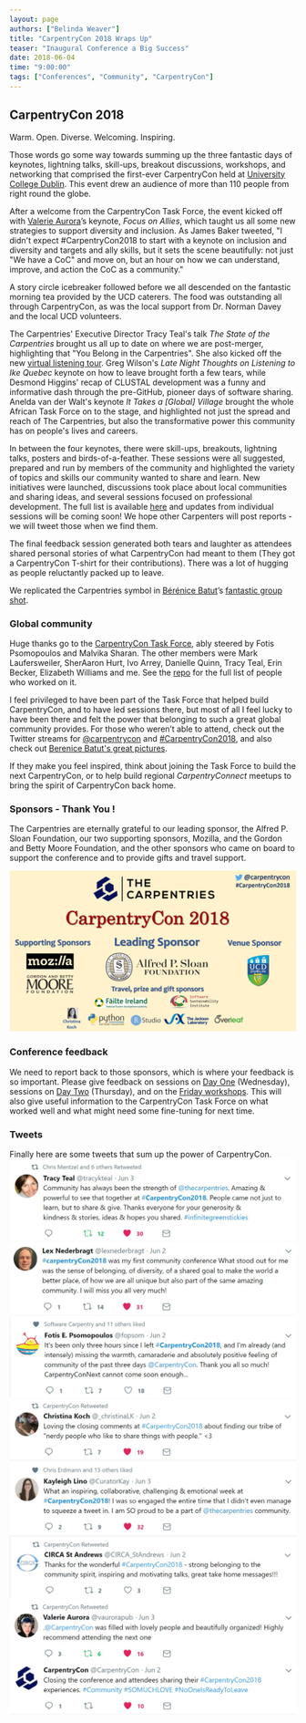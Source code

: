 ```yaml
---
layout: page
authors: ["Belinda Weaver"]
title: "CarpentryCon 2018 Wraps Up"
teaser: "Inaugural Conference a Big Success"
date: 2018-06-04
time: "9:00:00"
tags: ["Conferences", "Community", "CarpentryCon"]
---
```


## CarpentryCon 2018

Warm. Open. Diverse. Welcoming. Inspiring.

Those words go some way towards summing up the three fantastic days of keynotes, lightning talks, skill-ups, breakout discussions, workshops, and networking that comprised the first-ever CarpentryCon held at [University College Dublin](https://www.ucd.ie/). This event drew an audience of more than 110 people from right round the globe.

After a welcome from the CarpentryCon Task Force, the event kicked off with [Valerie Aurora](https://twitter.com/frameshiftllc)’s keynote, _Focus on Allies_, which taught us all some new strategies to support diversity and inclusion. As James Baker tweeted, "I didn't expect #CarpentryCon2018 to start with a keynote on inclusion and diversity and targets and ally skills, but it sets the scene beautifully: not just "We have a CoC" and move on, but an hour on how we can understand, improve, and action the CoC as a community."

A story circle icebreaker followed before we all descended on the fantastic morning tea provided by the UCD caterers. The food was outstanding all through CarpentryCon, as was the local support from Dr. Norman Davey and the local UCD volunteers.

The Carpentries' Executive Director Tracy Teal's talk _The State of the Carpentries_ brought us all up to date on where we are post-merger, highlighting that "You Belong in the Carpentries". She also kicked off the new [virtual listening tour](https://carpentries.org/carpentrieslistens/). Greg Wilson's _Late Night Thoughts on Listening to Ike Quebec_ keynote on how to leave brought forth a few tears, while Desmond Higgins' recap of CLUSTAL development was a funny and informative dash through the pre-GitHub, pioneer days of software sharing. Anelda van der Walt's keynote _It Takes a [Global] Village_ brought the whole African Task Force on to the stage, and highlighted not just the spread and reach of The Carpentries, but also the transformative power this community has on people's lives and careers.

In between the four keynotes, there were skill-ups, breakouts, lightning talks, posters and birds-of-a-feather. These sessions were all suggested, prepared and run by members of the community and highlighted the variety of topics and skills our community wanted to share and learn. New initiatives were launched, discussions took place about local communities and sharing ideas, and several sessions focused on professional development. The full list is available [here](https://github.com/carpentries/carpentrycon/tree/master/Sessions) and updates from individual sessions will be coming soon! We hope other Carpenters will post reports - we will tweet those when we find them.

The final feedback session generated both tears and laughter as attendees shared personal stories of what CarpentryCon had meant to them (They got a CarpentryCon T-shirt for their contributions). There was a lot of hugging as people reluctantly packed up to leave.

We replicated the Carpentries symbol in [Bérénice Batut](https://twitter.com/bebatut)’s [fantastic group shot](/images/groupshotsymbol.jpg).

### Global community

Huge thanks go to the [CarpentryCon Task Force](https://github.com/carpentries/carpentrycon), ably steered by Fotis Psomopoulos and Malvika Sharan. The other members were Mark Laufersweiler, SherAaron Hurt, Ivo Arrey, Danielle Quinn, Tracy Teal, Erin Becker, Elizabeth Williams and me. See the [repo](https://github.com/carpentries/carpentrycon) for the full list of people who worked on it.

I feel privileged to have been part of the Task Force that helped build CarpentryCon, and to have led sessions there, but most of all I feel lucky to have been there and felt the power that belonging to such a great global community provides.
 For those who weren’t able to attend, check out the Twitter streams for [@carpentrycon](https://twitter.com/carpentrycon) and [#CarpentryCon2018](https://twitter.com/search?q=%23carpentryCon2018&src=tyah), and also check out [Berenice Batut's great pictures](https://www.flickr.com/photos/134305289@N03/sets/72157667641880727/). 

If they make you feel inspired, think about joining the Task Force to build the next CarpentryCon, or to help build regional _CarpentryConnect_ meetups to bring the spirit of CarpentryCon back home.

### Sponsors - Thank You !

The Carpentries are eternally grateful to our leading sponsor, the Alfred P. Sloan Foundation, our two supporting sponsors, Mozilla, and the Gordon and Betty Moore Foundation, and the other sponsors who came on board to support the conference and 
to provide gifts and travel support.

![Our Sponsors](/images/ccsponsors.jpg)

### Conference feedback

We need to report back to those sponsors, which is where your feedback is so important.
Please give feedback on sessions on [Day One](https://www.surveycrest.com/s/carpentrycon2018wednesday) (Wednesday), sessions on [Day Two](https://www.surveycrest.com/s/carpentrycon2018thursday) (Thursday), and on the [Friday workshops](https://www.surveycrest.com/s/carpentrycon2018friday). This will also give useful information to the CarpentryCon Task Force on what worked well and what might need some fine-tuning for next time.

### Tweets

Finally here are some tweets that sum up the power of CarpentryCon.
![Tracy's tweet](/images/tracy.jpg)
![Lex's tweet](/images/lex.jpg)
![Fotis's tweet](/images/fotis.jpg)
![Christina's tweet](/images/chrit.jpg)
![Kayleigh's tweet](/images/kayleigh.jpg)
![Alexander's tweet](/images/konov.jpg)
![Valerie's tweet](/images/val.jpg)
![CC's tweet](/images/ccaa.jpg)
